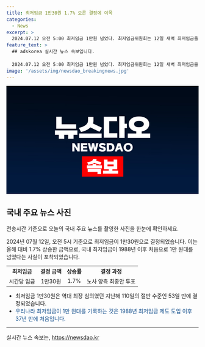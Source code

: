 ```yaml
---
title: 최저임금 1만30원 1.7% 오른 결정에 이목
categories:
  - News
excerpt: >
  2024.07.12 오전 5:00 최저임금 1만원 넘었다. 최저임금위원회는 12일 새벽 최저임금을 시간당 1만30원으로 결정했다. 경영계와 노동계가 제시한 시간당 1만120원과 1만30원 중 경영계의 안이 투표로 승리했다. 역대 최장 심의였던 지난해 110일의 절반 수준으로 예상보다 빠른 결정이였다. 이는 1988년 최저임금 제도 도입 이후 처음으로 1만원대를 넘는 것으로, 이목을 끄는 뉴스가 될 것이다.
feature_text: >
  ## adskorea 실시간 뉴스 속보입니다.

  2024.07.12 오전 5:00 최저임금 1만원 넘었다. 최저임금위원회는 12일 새벽 최저임금을 시간당 1만30원으로 결정했다. 경영계와 노동계가 제시한 시간당 1만120원과 1만30원 중 경영계의 안이 투표로 승리했다. 역대 최장 심의였던 지난해 110일의 절반 수준으로 예상보다 빠른 결정이였다. 이는 1988년 최저임금 제도 도입 이후 처음으로 1만원대를 넘는 것으로, 이목을 끄는 뉴스가 될 것이다.
image: '/assets/img/newsdao_breakingnews.jpg'
---
```


<p><img src="/assets/img/newsdao_breakingnews.jpg" alt="adskorea 속보" /></p>

<h2 data-ke-size="size26">국내 주요 뉴스 사진</h2>

<p>전송시간 기준으로 오늘의 국내 주요 뉴스를 촬영한 사진을 한눈에 확인하세요.</p>

<p data-ke-size="size16">2024년 07월 12일, 오전 5시 기준으로 최저임금이 1만30원으로 결정되었습니다. 이는 올해 대비 1.7% 상승한 금액으로, 국내 최저임금이 1988년 이후 처음으로 1만 원대를 넘었다는 사실이 포착되었습니다.</p>

<table>
  <tr>
    <th>최저임금</th>
    <th>결정 금액</th>
    <th>상승률</th>
    <th>결정 과정</th>
  </tr>
  <tr>
    <td style="text-align: center;">시간당 임금</td>
    <td style="text-align: center;">1만30원</td>
    <td style="text-align: center;">1.7%</td>
    <td style="text-align: center;">노사 양측 최종안 투표</td>
  </tr>
</table>

<ul>
  <li>최저임금 1만30원은 역대 최장 심의였던 지난해 110일의 절반 수준인 53일 만에 결정되었습니다.</li>
  <li><span style="color: #1a5490;">우리나라 최저임금이 1만 원대를 기록하는 것은 1988년 최저임금 제도 도입 이후 37년 만에 처음입니다.</span></li>
</ul>

<hr>
실시간 뉴스 속보는, <a href="https://newsdao.kr" rel="dofollow">https://newsdao.kr</a>


